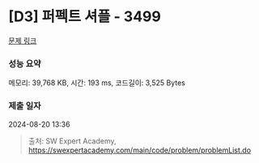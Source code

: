 # [D3] 퍼펙트 셔플 - 3499 

[문제 링크](https://swexpertacademy.com/main/code/problem/problemDetail.do?contestProbId=AWGsRbk6AQIDFAVW) 

### 성능 요약

메모리: 39,768 KB, 시간: 193 ms, 코드길이: 3,525 Bytes

### 제출 일자

2024-08-20 13:36



> 출처: SW Expert Academy, https://swexpertacademy.com/main/code/problem/problemList.do